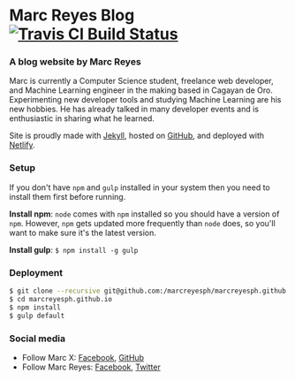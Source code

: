 # Marc Reyes Blog [![Travis CI Build Status](https://travis-ci.org/marcreyesph/marcreyesph.github.io.svg?branch=master "Travis CI Build Status")](https://travis-ci.org/marcreyesph/marcreyesph.github.io)

### A blog website by Marc Reyes

Marc is currently a Computer Science student, freelance web developer, and Machine Learning engineer in the making based in Cagayan de Oro. Experimenting new developer tools and studying Machine Learning are his new hobbies. He has already talked in many developer events and is enthusiastic in sharing what he learned.

Site is proudly made with [Jekyll](https://jekyllrb.com/), hosted on [GitHub](https://github.com/marcreyesph/marcreyesph.github.io/), and deployed with [Netlify](https://www.netlify.com/).

### Setup

If you don't have `npm` and `gulp` installed in your system then you need to install them first before running. 

**Install npm**: `node` comes with `npm` installed so you should have a version of `npm`. However, `npm` gets updated more frequently than `node` does, so you'll want to make sure it's the latest version. 

**Install gulp**:  ```$ npm install -g gulp```

### Deployment
```bash
$ git clone --recursive git@github.com:/marcreyesph/marcreyesph.github.io
$ cd marcreyesph.github.io
$ npm install
$ gulp default
```

### Social media

* Follow Marc X: [Facebook](https://facebook.com/marcreyesph), [GitHub](https://github.com/marcreyesph)
* Follow Marc Reyes: [Facebook](https://facebook.com/marcxph), [Twitter](https://twitter.com/marcreyesph)

